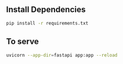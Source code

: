 ## Install Dependencies

```bash
pip install -r requirements.txt
```

## To serve 

```bash
uvicorn --app-dir=fastapi app:app --reload  
```